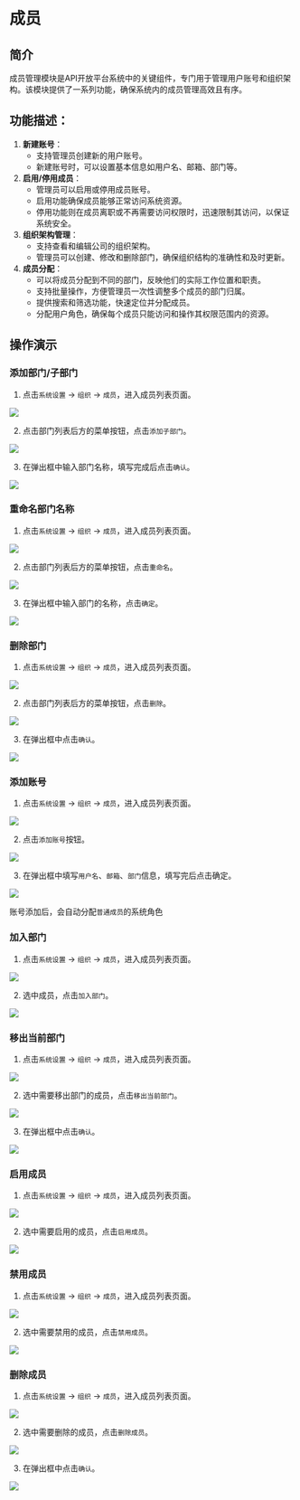 # 成员
## 简介
成员管理模块是API开放平台系统中的关键组件，专门用于管理用户账号和组织架构。该模块提供了一系列功能，确保系统内的成员管理高效且有序。

## 功能描述：

1. **新建账号**：
   - 支持管理员创建新的用户账号。
   - 新建账号时，可以设置基本信息如用户名、邮箱、部门等。
2. **启用/停用成员**：
   - 管理员可以启用或停用成员账号。
   - 启用功能确保成员能够正常访问系统资源。
   - 停用功能则在成员离职或不再需要访问权限时，迅速限制其访问，以保证系统安全。
3. **组织架构管理**：
   - 支持查看和编辑公司的组织架构。
   - 管理员可以创建、修改和删除部门，确保组织结构的准确性和及时更新。
4. **成员分配**：
   - 可以将成员分配到不同的部门，反映他们的实际工作位置和职责。
   - 支持批量操作，方便管理员一次性调整多个成员的部门归属。
   - 提供搜索和筛选功能，快速定位并分配成员。
   - 分配用户角色，确保每个成员只能访问和操作其权限范围内的资源。
## 操作演示
### 添加部门/子部门

1. 点击`系统设置` -> `组织` -> `成员`，进入成员列表页面。

![](images/2024-08-13/eec17e1266b77a98539fb4dcf9543412aecfc82a0cd620c8303a72adf90a3e6c.png)  

2. 点击部门列表后方的菜单按钮，点击`添加子部门`。

![](images/2024-08-13/243220d0f84b591f812174e321d6b55b01b05586bd2b3f5741c657e058e7c7d2.png)  

3. 在弹出框中输入部门名称，填写完成后点击`确认`。

![](images/2024-08-13/54ce485d8f42bb33123c3f88309278f878b17280c00e83e3ecd797dff138b88f.png)  

### 重命名部门名称

1. 点击`系统设置` -> `组织` -> `成员`，进入成员列表页面。

![](images/2024-08-13/f7a0ce61e479678afe9da926c524e3f43edd41e808df7bf80f723ac62908e820.png)  


2. 点击部门列表后方的菜单按钮，点击`重命名`。

![](images/2024-08-13/fa6462b2356591bab2f7fe949c031a2fc9f1d71184435dfe1632684e9b5e84c1.png)  

3. 在弹出框中输入部门的名称，点击`确定`。

![](images/2024-08-13/1154e37541f34f1f5732a317a77cb68e959ca52677a47c8366065f13075e2f65.png)  

### 删除部门

1. 点击`系统设置` -> `组织` -> `成员`，进入成员列表页面。

![](images/2024-08-13/f7a0ce61e479678afe9da926c524e3f43edd41e808df7bf80f723ac62908e820.png)  

2. 点击部门列表后方的菜单按钮，点击`删除`。

![](images/2024-08-13/a6ddd76f5882ed15c422f045bc2de9cd13a405419d29fa93ec0b68c038e7a10a.png)  

3. 在弹出框中点击`确认`。

![](images/2024-08-13/ab77bb8482cf600e7044d9479540535a0268395a3eeb7ae7fa942e5b99891ec2.png)  

### 添加账号
1. 点击`系统设置` -> `组织` -> `成员`，进入成员列表页面。

![](images/2024-08-13/eec17e1266b77a98539fb4dcf9543412aecfc82a0cd620c8303a72adf90a3e6c.png)  

2. 点击`添加账号`按钮。

![](images/2024-08-13/40150f00ba44487b2693283055afcef92a31ffebdb72d492a295a1d04939f2cf.png)  

3. 在弹出框中填写`用户名`、`邮箱`、`部门`信息，填写完后点击确定。

![](images/2024-08-13/fe2eac0f6b4042d991640ffb2de3ea85a6e9824a3ab26ade5ceffd453f8f283a.png)  

账号添加后，会自动分配`普通成员`的系统角色

### 加入部门

1. 点击`系统设置` -> `组织` -> `成员`，进入成员列表页面。

![](images/2024-08-13/f7a0ce61e479678afe9da926c524e3f43edd41e808df7bf80f723ac62908e820.png) 

2. 选中成员，点击`加入部门`。

![](images/2024-08-13/295098738b61594d1cade3bd7e86377dd9bd08df7d3023393288d049721be5d5.png)  


### 移出当前部门

1. 点击`系统设置` -> `组织` -> `成员`，进入成员列表页面。

![](images/2024-08-13/f7a0ce61e479678afe9da926c524e3f43edd41e808df7bf80f723ac62908e820.png) 

2. 选中需要移出部门的成员，点击`移出当前部门`。

![](images/2024-08-13/7b3ded3a4a74de6830baf0342a03ea3a9f1976189b1af09cd444acca9d4138e7.png)  

3. 在弹出框中点击`确认`。

![](images/2024-08-13/a465eefb8347419e929a0990c8e5884e7085566042d745af362dfc6d4380b064.png)  

### 启用成员

1. 点击`系统设置` -> `组织` -> `成员`，进入成员列表页面。

![](images/2024-08-13/cee31761b258edc626a08fb7056c0e4e36273be6a4d1b66f04b231ce3c834b45.png)  

2. 选中需要启用的成员，点击`启用成员`。

![](images/2024-08-13/47df985689e7fed2f6ac1d21cf726f6cad0b68d39de6dcbc4b43ca561243089c.png)  


### 禁用成员

1. 点击`系统设置` -> `组织` -> `成员`，进入成员列表页面。

![](images/2024-08-13/3be75ab74d57c5cbbb6e4b44b7556bbadd05ac7cdf8e7845c4416a42cf2bf34b.png)  

2. 选中需要禁用的成员，点击`禁用成员`。

![](images/2024-08-13/1acad9c721e6d91b22e3a25610a8aa297f01627c986980e2f03cddf22673d646.png)  


### 删除成员

1. 点击`系统设置` -> `组织` -> `成员`，进入成员列表页面。

![](images/2024-08-13/3be75ab74d57c5cbbb6e4b44b7556bbadd05ac7cdf8e7845c4416a42cf2bf34b.png)  

2. 选中需要删除的成员，点击`删除成员`。

![](images/2024-08-13/dd7e3637bfe8c3e931716a90ec83e020120a0e5f501c46e4412ad05c297e9fff.png)  

3. 在弹出框中点击`确认`。

![](images/2024-08-13/1eb4f664fe03c8442c6548a2a22079fdcfe5db5dc480dde3c810ebdd0a2751e9.png)  
